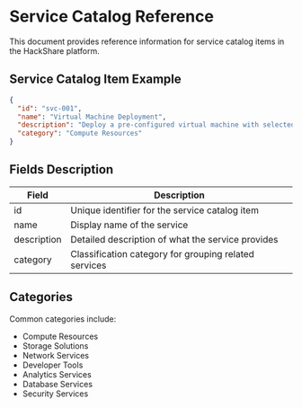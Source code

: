 # Service Catalog Reference

This document provides reference information for service catalog items in the HackShare platform.

## Service Catalog Item Example

```json
{
  "id": "svc-001",
  "name": "Virtual Machine Deployment",
  "description": "Deploy a pre-configured virtual machine with selected OS and specifications for development or production workloads.",
  "category": "Compute Resources"
}
```

## Fields Description

| Field | Description |
|-------|-------------|
| id | Unique identifier for the service catalog item |
| name | Display name of the service |
| description | Detailed description of what the service provides |
| category | Classification category for grouping related services |

## Categories

Common categories include:
- Compute Resources
- Storage Solutions
- Network Services
- Developer Tools
- Analytics Services
- Database Services
- Security Services
